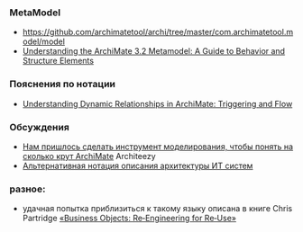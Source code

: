 ### MetaModel
- https://github.com/archimatetool/archi/tree/master/com.archimatetool.model/model
- [Understanding the ArchiMate 3.2 Metamodel: A Guide to Behavior and Structure Elements](https://www.archimetric.com/understanding-the-archimate-3-2-metamodel-a-guide-to-behavior-and-structure-elements/) 

### Пояснения по нотации
- [Understanding Dynamic Relationships in ArchiMate: Triggering and Flow](https://www.archimetric.com/understanding-dynamic-relationships-in-archimate-triggering-and-flow/)
  
### Обсуждения
- [Нам пришлось сделать инструмент моделирования, чтобы понять на сколько крут ArchiMate](https://habr.com/ru/companies/architeezy/articles/949896/) Architeezy
- [Альтернативная нотация описания архитектуры ИТ систем](https://habr.com/ru/articles/951524/)

### разное:
-  удачная попытка приблизиться к такому языку описана в книге Chris Partridge [«Business Objects: Re‑Engineering for Re‑Use»](https://borosolutions.net/sites/default/files/Business%20Objects%20-%20Re-Engineering%20for%20Re-Use%20%283rd%20Ed%20-%20early%20draft%20-%2020140927%29.pdf) 
